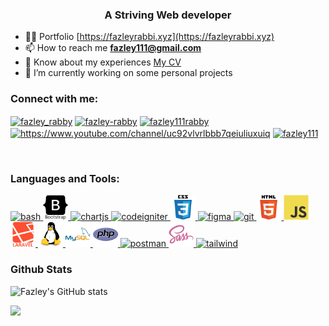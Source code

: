<h3 align="center">A Striving Web developer</h3>

<!-- <p align="left"> <img src="https://komarev.com/ghpvc/?username=fazleyrabby&label=Profile%20views&color=0e75b6&style=flat" alt="fazleyrabby" /> </p> -->


<!-- - 🔭 I’m currently working on EF-System Backend -->
<!-- - 🌱 I’m currently learning **React & Tailwind CSS** -->
<!-- - 👯 I’m looking to collaborate on **Laravel** -->
<!-- - 🤝 I’m looking for help with **React** -->
<!-- - 💬 Ask me about **Laravel, PHP** -->
- 👨‍💻 Portfolio [https://fazleyrabbi.xyz](https://fazleyrabbi.xyz)
- 📫 How to reach me **fazley111@gmail.com**
- 📄 Know about my experiences [My CV](https://drive.google.com/file/d/1OKkIKXabCV5AZidDxPnoERFfPsiLoSqK/view)
- 🔭 I’m currently working on some personal projects
<!-- - ⚡ Fun fact **I am bengali** -->



<h3 align="left">Connect with me:</h3>
<p align="left">
<a href="https://codepen.io/fazley_rabby" target="blank"><img align="center" src="https://raw.githubusercontent.com/rahuldkjain/github-profile-readme-generator/master/src/images/icons/Social/codepen.svg" alt="fazley_rabby" height="30" width="40" /></a>
<a href="https://linkedin.com/in/fazley-rabby" target="blank"><img align="center" src="https://raw.githubusercontent.com/rahuldkjain/github-profile-readme-generator/master/src/images/icons/Social/linked-in-alt.svg" alt="fazley-rabby" height="30" width="40" /></a>
<a href="https://fb.com/fazley111rabby" target="blank"><img align="center" src="https://raw.githubusercontent.com/rahuldkjain/github-profile-readme-generator/master/src/images/icons/Social/facebook.svg" alt="fazley111rabby" height="30" width="40" /></a>
<a href="https://www.youtube.com/channel/UC92vlvRLbBB7qeiUlIuxUiQ/" target="blank"><img align="center" src="https://raw.githubusercontent.com/rahuldkjain/github-profile-readme-generator/master/src/images/icons/Social/youtube.svg" alt="https://www.youtube.com/channel/uc92vlvrlbbb7qeiuliuxuiq" height="30" width="40" /></a>
<a href="https://www.hackerrank.com/fazley111" target="blank"><img align="center" src="https://raw.githubusercontent.com/rahuldkjain/github-profile-readme-generator/master/src/images/icons/Social/hackerrank.svg" alt="fazley111" height="30" width="40" /></a>
</p>


<br>
<h3 align="left">Languages and Tools:</h3>
<p align="left"> <a href="https://www.gnu.org/software/bash/" target="_blank"> <img src="https://www.vectorlogo.zone/logos/gnu_bash/gnu_bash-icon.svg" alt="bash" width="40" height="40"/> </a> <a href="https://getbootstrap.com" target="_blank"> <img src="https://raw.githubusercontent.com/devicons/devicon/master/icons/bootstrap/bootstrap-plain-wordmark.svg" alt="bootstrap" width="40" height="40"/> </a> <a href="https://www.chartjs.org" target="_blank"> <img src="https://www.chartjs.org/media/logo-title.svg" alt="chartjs" width="40" height="40"/> </a> <a href="https://codeigniter.com" target="_blank"> <img src="https://cdn.worldvectorlogo.com/logos/codeigniter.svg" alt="codeigniter" width="40" height="40"/> </a> <a href="https://www.w3schools.com/css/" target="_blank"> <img src="https://raw.githubusercontent.com/devicons/devicon/master/icons/css3/css3-original-wordmark.svg" alt="css3" width="40" height="40"/> </a> <a href="https://www.figma.com/" target="_blank"> <img src="https://www.vectorlogo.zone/logos/figma/figma-icon.svg" alt="figma" width="40" height="40"/> </a> <a href="https://git-scm.com/" target="_blank"> <img src="https://www.vectorlogo.zone/logos/git-scm/git-scm-icon.svg" alt="git" width="40" height="40"/> </a>  <a href="https://www.w3.org/html/" target="_blank"> <img src="https://raw.githubusercontent.com/devicons/devicon/master/icons/html5/html5-original-wordmark.svg" alt="html5" width="40" height="40"/> </a> <a href="https://developer.mozilla.org/en-US/docs/Web/JavaScript" target="_blank"> <img src="https://raw.githubusercontent.com/devicons/devicon/master/icons/javascript/javascript-original.svg" alt="javascript" width="40" height="40"/> </a> <a href="https://laravel.com/" target="_blank"> <img src="https://raw.githubusercontent.com/devicons/devicon/master/icons/laravel/laravel-plain-wordmark.svg" alt="laravel" width="40" height="40"/> </a> <a href="https://www.linux.org/" target="_blank"> <img src="https://raw.githubusercontent.com/devicons/devicon/master/icons/linux/linux-original.svg" alt="linux" width="40" height="40"/> </a> <a href="https://www.mysql.com/" target="_blank"> <img src="https://raw.githubusercontent.com/devicons/devicon/master/icons/mysql/mysql-original-wordmark.svg" alt="mysql" width="40" height="40"/> </a> <a href="https://www.php.net" target="_blank"> <img src="https://raw.githubusercontent.com/devicons/devicon/master/icons/php/php-original.svg" alt="php" width="40" height="40"/> </a> <a href="https://postman.com" target="_blank"> <img src="https://www.vectorlogo.zone/logos/getpostman/getpostman-icon.svg" alt="postman" width="40" height="40"/> </a>  <a href="https://sass-lang.com" target="_blank"> <img src="https://raw.githubusercontent.com/devicons/devicon/master/icons/sass/sass-original.svg" alt="sass" width="40" height="40"/> </a> <a href="https://tailwindcss.com/" target="_blank"> <img src="https://www.vectorlogo.zone/logos/tailwindcss/tailwindcss-icon.svg" alt="tailwind" width="40" height="40"/> </a> </p>

<!-- <a href="https://reactjs.org/" target="_blank"> <img src="https://raw.githubusercontent.com/devicons/devicon/master/icons/react/react-original-wordmark.svg" alt="react" width="40" height="40"/> </a> -->
<!-- <a href="https://heroku.com" target="_blank"> <img src="https://www.vectorlogo.zone/logos/heroku/heroku-icon.svg" alt="heroku" width="40" height="40"/> </a> -->

### Github Stats 
![Fazley's GitHub stats](https://github-readme-stats-green-three.vercel.app/api?username=fazleyrabby&count_private=true&theme=tokyonight)

<!-- ### Languages
![Top Langs](https://github-readme-stats-green-three.vercel.app/api/top-langs/?username=fazleyrabby&layout=compact&theme=tokyonight)

### Contributions
![Top Langs](https://github-readme-streak-stats.herokuapp.com/?user=fazleyrabby&theme=tokyonight)
 -->

<!-- ### DevCard
<div align="left"> 
<img src="https://github.com/fazleyrabby/fazleyrabby/blob/master/devcard.svg" width="30%">
</div>
 -->
 
 ![](https://komarev.com/ghpvc/?username=fazleyrabby&label=PROFILE+VIEWS)

